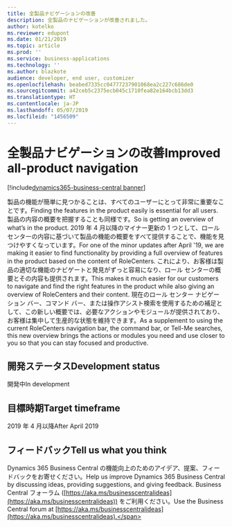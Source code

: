 ```yaml
---
title: 全製品ナビゲーションの改善
description: 全製品のナビゲーションが改善されました。
author: kotelko
ms.reviewer: edupont
ms.date: 01/21/2019
ms.topic: article
ms.prod: ''
ms.service: business-applications
ms.technology: ''
ms.author: blazkote
audience: developer, end user, customizer
ms.openlocfilehash: beabed7335cc04777237901068ea2c227c686de0
ms.sourcegitcommit: a42ceb5c2375ecb045c1710fea82e164bcb13dd3
ms.translationtype: HT
ms.contentlocale: ja-JP
ms.lasthandoff: 05/07/2019
ms.locfileid: "1456509"
---
```

# <a name="improved-all-product-navigation"></a><span data-ttu-id="e4632-103">全製品ナビゲーションの改善</span><span class="sxs-lookup"><span data-stu-id="e4632-103">Improved all-product navigation</span></span>
[!include[dynamics365-business-central banner](../includes/dynamics365-business-central.md)]

<span data-ttu-id="e4632-104">製品の機能が簡単に見つかることは、すべてのユーザーにとって非常に重要なことです。</span><span class="sxs-lookup"><span data-stu-id="e4632-104">Finding the features in the product easily is essential for all users.</span></span> <span data-ttu-id="e4632-105">製品の内容の概要を把握することも同様です。</span><span class="sxs-lookup"><span data-stu-id="e4632-105">So is getting an overview of what’s in the product.</span></span> <span data-ttu-id="e4632-106">2019 年 4 月以降のマイナー更新の 1 つとして、ロール センターの内容に基づいて製品の機能の概要をすべて提供することで、機能を見つけやすくなっています。</span><span class="sxs-lookup"><span data-stu-id="e4632-106">For one of the minor updates after April '19, we are making it easier to find functionality by providing a full overview of features in the product based on the content of RoleCenters.</span></span> <span data-ttu-id="e4632-107">これにより、お客様は製品の適切な機能のナビゲートと発見がずっと容易になり、ロール センターの概要とその内容も提供されます。</span><span class="sxs-lookup"><span data-stu-id="e4632-107">This makes it much easier for our customers to navigate and find the right features in the product while also giving an overview of RoleCenters and their content.</span></span> <span data-ttu-id="e4632-108">現在のロール センター ナビゲーション バー、コマンド バー、または操作アシスト検索を使用するための補足として、この新しい概要では、必要なアクションやモジュールが提供されており、お客様は集中して生産的な状態を維持できます。</span><span class="sxs-lookup"><span data-stu-id="e4632-108">As a supplement to using the current RoleCenters navigation bar, the command bar, or Tell-Me searches, this new overview brings the actions or modules you need and use closer to you so that you can stay focused and productive.</span></span> 

## <a name="development-status"></a><span data-ttu-id="e4632-109">開発ステータス</span><span class="sxs-lookup"><span data-stu-id="e4632-109">Development status</span></span>
<span data-ttu-id="e4632-110">開発中</span><span class="sxs-lookup"><span data-stu-id="e4632-110">In development</span></span>

## <a name="target-timeframe"></a><span data-ttu-id="e4632-111">目標時期</span><span class="sxs-lookup"><span data-stu-id="e4632-111">Target timeframe</span></span>
<span data-ttu-id="e4632-112">2019 年 4 月以降</span><span class="sxs-lookup"><span data-stu-id="e4632-112">After April 2019</span></span>


## <a name="tell-us-what-you-think"></a><span data-ttu-id="e4632-113">フィードバック</span><span class="sxs-lookup"><span data-stu-id="e4632-113">Tell us what you think</span></span>
<span data-ttu-id="e4632-114">Dynamics 365 Business Central の機能向上のためのアイデア、提案、フィードバックをお寄せください。</span><span class="sxs-lookup"><span data-stu-id="e4632-114">Help us improve Dynamics 365 Business Central by discussing ideas, providing suggestions, and giving feedback.</span></span> <span data-ttu-id="e4632-115">Business Central フォーラム ([https://aka.ms/businesscentralideas](https://aka.ms/businesscentralideas)) をご利用ください。</span><span class="sxs-lookup"><span data-stu-id="e4632-115">Use the Business Central forum at [https://aka.ms/businesscentralideas](https://aka.ms/businesscentralideas).</span></span>

